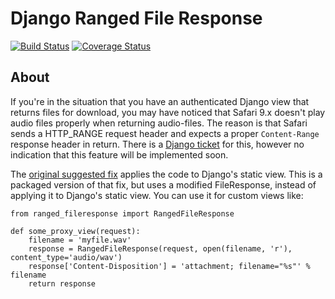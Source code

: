 # Django Ranged File Response
[![Build Status](https://travis-ci.org/i3thuan5/django-ranged-fileresponse.svg?branch=master)](https://travis-ci.org/i3thuan5/django-ranged-fileresponse)
[![Coverage Status](https://coveralls.io/repos/github/i3thuan5/django-ranged-fileresponse/badge.svg?branch=master)](https://coveralls.io/github/i3thuan5/django-ranged-fileresponse?branch=master)

## About
If you're in the situation that you have an authenticated Django view that returns
files for download, you may have noticed that Safari 9.x doesn't play audio files
properly when returning audio-files. The reason is that Safari sends a HTTP_RANGE request header and expects a proper `Content-Range` response header in return.
There is a [Django ticket](https://code.djangoproject.com/ticket/22479)
for this, however no indication that this feature will be implemented soon.

The [original suggested fix](https://github.com/satchamo/django/commit/2ce75c5c4bee2a858c0214d136bfcd351fcde11d)
applies the code to Django's static view. This is a packaged version of that fix,
but uses a modified FileResponse, instead of applying it to Django's static view.
You can use it for custom views like:

    from ranged_fileresponse import RangedFileResponse

    def some_proxy_view(request):
        filename = 'myfile.wav'
        response = RangedFileResponse(request, open(filename, 'r'), content_type='audio/wav')
        response['Content-Disposition'] = 'attachment; filename="%s"' % filename
        return response
